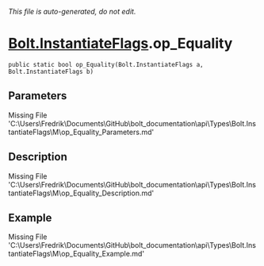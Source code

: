 *This file is auto-generated, do not edit.*

# [Bolt.InstantiateFlags](Types/Bolt.InstantiateFlags.md).op_Equality
`public static bool op_Equality(Bolt.InstantiateFlags a, Bolt.InstantiateFlags b)`
## Parameters
Missing File 'C:\Users\Fredrik\Documents\GitHub\bolt_documentation\api\Types\Bolt.InstantiateFlags\M\op_Equality_Parameters.md'
## Description
Missing File 'C:\Users\Fredrik\Documents\GitHub\bolt_documentation\api\Types\Bolt.InstantiateFlags\M\op_Equality_Description.md'
## Example
Missing File 'C:\Users\Fredrik\Documents\GitHub\bolt_documentation\api\Types\Bolt.InstantiateFlags\M\op_Equality_Example.md'
